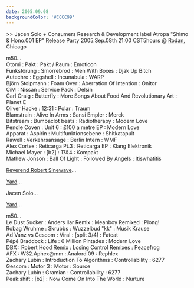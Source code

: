 ```yaml
---
date: 2005.09.08
backgroundColor: '#CCCC99'
---
```


\>> Jacen Solo + Consumers Research & Development label Atropa "Shimo & Hono.001 EP" Release Party 2005.Sep.08th 21:00 CST5hours @ [Rodan](http://www.rodan.ws/), Chicago

m50...  
Otomi : Pakt : Pakt / Raum : Emoticon  
Funkstörung : Smorrebrod : Men With Boxes : Djak Up Bitch  
Autechre : Eggshell : Incunabula : WARP  
Björn Stolpmann : Foam Over : Aberration Of Intention : Onitor  
CiM : Nissan : Service Pack : Delsin  
Carl Craig : Butterfly : More Songs About Food And Revolutionary Art : Planet E  
Oliver Hacke : 12:31 : Polar : Traum  
Blamstrain : Alive In Arms : Sansi Empler : Merck  
Bitstream : Bumbaclot beats : Radiotherapy : Modern Love  
Pendle Coven : Unit 6 : £100 a metre EP : Modern Love  
Apparat : Aspirin : Multifunktionsebene : Shitkatapult  
Rawell : Verkehrsansage : Berlin Intern : WMF  
Alex Cortex : Reticarga Pt.3 : Reticarga EP : Klang Elektronik  
Michael Mayer : \[b2\] : 17&4 : Kompakt  
Mathew Jonson : Ball Of Light : Followed By Angels : Itiswhatitis


[Reverend Robert Sinewave](http://www.elleinad.ca/)...  


[Yard](http://yard.tandjrec.com/)...  


Jacen Solo...  


[Yard](http://yard.tandjrec.com/)...  


m50...  
Le Dust Sucker : Anders Ilar Remix : Meanboy Remixed : Plong!  
Robag Wruhme : Skrubbs : Wuzzelbud "kk" : Musik Krause  
Ad Vanz vs Gescom : Viral : \[split 3/4\] : Fatcat  
Pépé Braddock : Life : 6 Million Pintades : Modern Love  
DBX : Robert Hood Remix : Losing Control Remixes : Peacefrog  
AFX : W32.Aphex@mm : Analord 09 : Rephlex  
Zachary Lubin : Introduction To Algorithms : Controllability : 6277  
Gescom : Motor 3 : Motor : Source  
Zachary Lubin : Gramian : Controllability : 6277  
Peak:shift : \[b2\] : Now Come On Into The World : Nurture